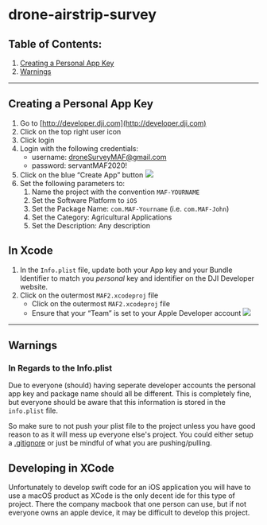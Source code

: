 # drone-airstrip-survey

## Table of Contents:
1. [Creating a Personal App Key](#creating-a-personal-app-key)
2. [Warnings](#warnings)
---

## Creating a Personal App Key
1. Go to [http://developer.dji.com](http://developer.dji.com)
2. Click on the top right user icon
3. Click login
4. Login with the following credentials:
	* username: droneSurveyMAF@gmail.com
	* password: servantMAF2020! 
5. Click on the blue “Create App” button
![](drone-airstrip-survey/page1image391114816.png) 
6. Set the following parameters to:
	1. Name the project with the convention `MAF-YOURNAME`
	2. Set the Software Platform to `iOS`
	3. Set the Package Name: `com.MAF-Yourname` (i.e. `com.MAF-John`)
	4. Set the Category: Agricultural Applications
	5. Set the Description: Any description

## In Xcode
1. In the `Info.plist` file, update both your App key and your Bundle Identifier to match you _personal_ key and identifier on the DJI Developer website.
2. Click on the outermost `MAF2.xcodeproj` file
	* Click on the outermost `MAF2.xcodeproj` file
	* Ensure that your “Team” is set to your Apple Developer account
![](drone-airstrip-survey/page2image450849360.png) 

---
## Warnings

### In Regards to the Info.plist
Due to everyone (should) having seperate developer accounts the personal app key and package name should all be different.
This is completely fine, but everyone should be aware that this information is stored in the `info.plist` file.

So make sure to not push your plist file to the project unless you have good reason to as it will mess up everyone else's project.  You could either setup a [.gitignore](https://git-scm.com/docs/gitignore) or just be mindful of what you are pushing/pulling.

## Developing in XCode
Unfortunately to develop swift code for an iOS application you will have to use a macOS product as XCode is the only decent ide for this type of project.  There the company macbook that one person can use, but if not everyone owns an apple device, it may be difficult to develop this project.

